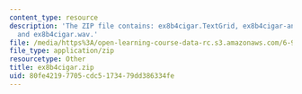 ```yaml
---
content_type: resource
description: 'The ZIP file contains: ex8b4cigar.TextGrid, ex8b4cigar-ans.TextGrid,
  and ex8b4cigar.wav.'
file: /media/https%3A/open-learning-course-data-rc.s3.amazonaws.com/6-911-transcribing-prosodic-structure-of-spoken-utterances-with-tobi-january-iap-2006/80fe42197705cdc5173479dd386334fe_ex8b4cigar.zip
file_type: application/zip
resourcetype: Other
title: ex8b4cigar.zip
uid: 80fe4219-7705-cdc5-1734-79dd386334fe
---
```

